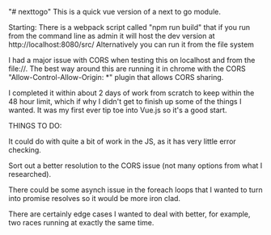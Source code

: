 "# nexttogo" 
This is a quick vue version of a next to go module.

Starting: There is a webpack script called "npm run build" that if you run from the command line as admin it will host the dev version at http://localhost:8080/src/
Alternatively you can run it from the file system

I had a major issue with CORS when testing this on localhost and from the file://. The best way around this are running it in chrome with the CORS "Allow-Control-Allow-Origin: *" plugin that allows CORS sharing.

I completed it within about 2 days of work from scratch to keep within the 48 hour limit, which if why I didn't get to finish up some of the things I wanted. It was my first ever tip toe into Vue.js so it's a good start.

THINGS TO DO:

It could do with quite a bit of work in the JS, as it has very little error checking.

Sort out a better resolution to the CORS issue (not many options from what I researched).

There could be some asynch issue in the foreach loops that I wanted to turn into promise resolves so it would be more iron clad.

There are certainly edge cases I wanted to deal with better, for example, two races running at exactly the same time.
